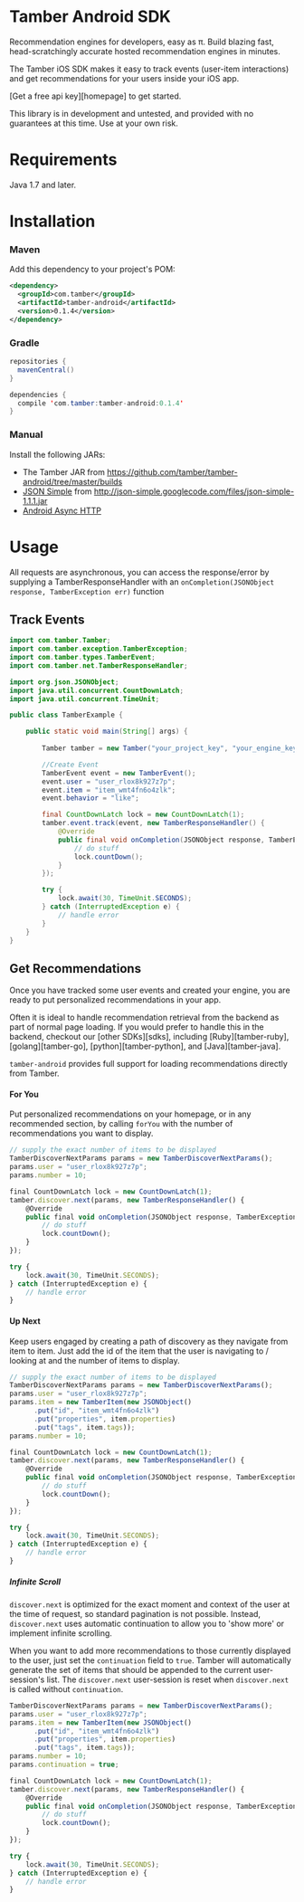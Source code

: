 # Tamber Android SDK

Recommendation engines for developers, easy as π. Build blazing fast, head-scratchingly accurate hosted recommendation engines in minutes.

The Tamber iOS SDK makes it easy to track events (user-item interactions) and get recommendations for your users inside your iOS app. 

[Get a free api key][homepage] to get started.

This library is in development and untested, and provided with no guarantees at this time. Use at your own risk.

# Requirements

Java 1.7 and later.

# Installation

### Maven

Add this dependency to your project's POM:

```xml
<dependency>
  <groupId>com.tamber</groupId>
  <artifactId>tamber-android</artifactId>
  <version>0.1.4</version>
</dependency>
```

### Gradle

```java
repositories {
  mavenCentral()
}

dependencies {
  compile 'com.tamber:tamber-android:0.1.4'
}
```

### Manual

Install the following JARs:

* The Tamber JAR from https://github.com/tamber/tamber-android/tree/master/builds
* [JSON Simple](https://code.google.com/p/json-simple/) from <http://json-simple.googlecode.com/files/json-simple-1.1.1.jar>
* [Android Async HTTP](http://loopj.com/android-async-http/)

# Usage

All requests are asynchronous, you can access the response/error by supplying a TamberResponseHandler with an `onCompletion(JSONObject response, TamberException err)` function

## Track Events

```java
import com.tamber.Tamber;
import com.tamber.exception.TamberException;
import com.tamber.types.TamberEvent;
import com.tamber.net.TamberResponseHandler;

import org.json.JSONObject;
import java.util.concurrent.CountDownLatch;
import java.util.concurrent.TimeUnit;

public class TamberExample {

    public static void main(String[] args) {
        
        Tamber tamber = new Tamber("your_project_key", "your_engine_key");

        //Create Event
        TamberEvent event = new TamberEvent();
        event.user = "user_rlox8k927z7p";
        event.item = "item_wmt4fn6o4zlk";
        event.behavior = "like";

        final CountDownLatch lock = new CountDownLatch(1);
        tamber.event.track(event, new TamberResponseHandler() {
            @Override
            public final void onCompletion(JSONObject response, TamberException err) {
                // do stuff
                lock.countDown();
            }
        });

        try {
            lock.await(30, TimeUnit.SECONDS);
        } catch (InterruptedException e) {
            // handle error
        }
    }
}
```

## Get Recommendations

Once you have tracked some user events and created your engine, you are ready to put personalized recommendations in your app.

Often it is ideal to handle recommendation retrieval from the backend as part of normal page loading. If you would prefer to handle this in the backend, checkout our [other SDKs][sdks], including [Ruby][tamber-ruby], [golang][tamber-go], [python][tamber-python], and [Java][tamber-java].

`tamber-android` provides full support for loading recommendations directly from Tamber.

#### For You

Put personalized recommendations on your homepage, or in any recommended section, by calling `forYou` with the number of recommendations you want to display.

```js
// supply the exact number of items to be displayed
TamberDiscoverNextParams params = new TamberDiscoverNextParams();
params.user = "user_rlox8k927z7p";
params.number = 10;

final CountDownLatch lock = new CountDownLatch(1);
tamber.discover.next(params, new TamberResponseHandler() {
    @Override
    public final void onCompletion(JSONObject response, TamberException err) {
        // do stuff
        lock.countDown();
    }
});

try {
    lock.await(30, TimeUnit.SECONDS);
} catch (InterruptedException e) {
    // handle error
}
```

#### Up Next

Keep users engaged by creating a path of discovery as they navigate from item to item. Just add the id of the item that the user is navigating to / looking at and the number of items to display.

```js
// supply the exact number of items to be displayed
TamberDiscoverNextParams params = new TamberDiscoverNextParams();
params.user = "user_rlox8k927z7p";
params.item = new TamberItem(new JSONObject()
      .put("id", "item_wmt4fn6o4zlk")
      .put("properties", item.properties)
      .put("tags", item.tags));
params.number = 10;

final CountDownLatch lock = new CountDownLatch(1);
tamber.discover.next(params, new TamberResponseHandler() {
    @Override
    public final void onCompletion(JSONObject response, TamberException err) {
        // do stuff
        lock.countDown();
    }
});

try {
    lock.await(30, TimeUnit.SECONDS);
} catch (InterruptedException e) {
    // handle error
}
```

##### Infinite Scroll

`discover.next` is optimized for the exact moment and context of the user at the time of request, so standard pagination is not possible. Instead, `discover.next` uses automatic continuation to allow you to 'show more' or implement infinite scrolling. 

When you want to add more recommendations to those currently displayed to the user, just set the `continuation` field to `true`. Tamber will automatically generate the set of items that should be appended to the current user-session's list. The `discover.next` user-session is reset when `discover.next` is called without `continuation`.

```js
TamberDiscoverNextParams params = new TamberDiscoverNextParams();
params.user = "user_rlox8k927z7p";
params.item = new TamberItem(new JSONObject()
      .put("id", "item_wmt4fn6o4zlk")
      .put("properties", item.properties)
      .put("tags", item.tags));
params.number = 10;
params.continuation = true;

final CountDownLatch lock = new CountDownLatch(1);
tamber.discover.next(params, new TamberResponseHandler() {
    @Override
    public final void onCompletion(JSONObject response, TamberException err) {
        // do stuff
        lock.countDown();
    }
});

try {
    lock.await(30, TimeUnit.SECONDS);
} catch (InterruptedException e) {
    // handle error
}
```
